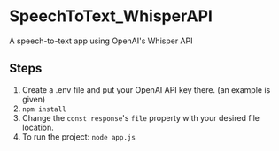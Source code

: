 # SpeechToText_WhisperAPI
A speech-to-text app using OpenAI's Whisper API

## Steps
1. Create a .env file and put your OpenAI API key there. (an example is given)
2. `npm install`
3. Change the `const response`'s `file` property with your desired file location.
4. To run the project: `node app.js`
